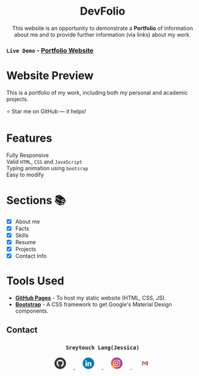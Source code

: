 <h1 align="center">DevFolio</h1>

<p align="center">This website is an opportunity to demonstrate a <b>Portfolio</b> of information about me and to provide further information (via links) about my work.<p>

  ### <code>Live Demo</code> - **[Portfolio Website](https://sreytouch.github.io/)**

# Website Preview
  This is a portfolio of my work, including both my personal and academic projects.


:star:  Star me on GitHub — it helps!

# Features
 Fully Responsive\
 Valid `HTML`, `CSS` and `JavaScript`\
 Typing animation using `bootsrap`\
 Easy to modify
 
# Sections 📚
- [x] About me
- [x] Facts
- [x] Skills
- [x] Resume 
- [x] Projects 
- [x] Contact Info

# Tools Used
* [<b>GitHub Pages</b>](https://create-react-app.dev/docs/deployment/#github-pages) - To host my static website (HTML, CSS, JS).
* [<b>Bootstrap</b>](https://bootstrap.com/) - A CSS framework to get Google's Material Design components.


## Contact 
 <h3 align="center">
  <code> Sreytouch Lang(Jessica) </code>
</h3>
  <p align="center"> 
  <a href="https://github.com/SreytouchLang">
    <img src="https://github.com/Akshatjalan/akshat/blob/master/Color/Github.svg" width="30" height="30" hspace="20">
  </a>

  <a href="https://www.linkedin.com/in/sreytouch-lang/">
    <img src="https://github.com/Akshatjalan/akshat/blob/master/Color/LinkedIN.svg" width="30" height="30" hspace="20">
  </a>

  <a href="https://www.instagram.com/sreytouchlang/">
    <img src="https://github.com/Akshatjalan/akshat/blob/master/Color/Instagram.svg" width="30" height="30" hspace="20">
  </a>

  <a href="mailto:atouch.it@gmail.com">
    <img src="https://github.com/Akshatjalan/akshat/blob/master/Color/Gmail.svg"  width="30" height="30" hspace="20">
  </a>

</p>

